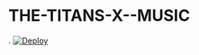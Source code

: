 # THE-TITANS-X--MUSIC
.
[![Deploy](https://www.herokucdn.com/deploy/button.svg)](https://heroku.com/deploy?template=https://github.com/maskedcoder7/THE-TITANS-X--MUSIC/tree/main)
